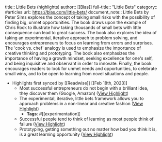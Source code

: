 title:: Little Bets (highlights)
author:: [[Blas]]
full-title:: "Little Bets"
category:: #articles
url:: https://blas.com/little-bets/
document_note:: Little Bets by Peter Sims explores the concept of taking small risks with the possibility of finding big, unmet opportunities. The book draws upon the example of Chris Rock to illustrate how taking thousands of small bets with little consequence can lead to great success. The book also explores the idea of taking an experimental, iterative approach to problem solving, and encourages entrepreneurs to focus on learning from errors and surprises. The 'cook vs. chef' analogy is used to emphasize the importance of creative thinking and prototyping. The book also emphasizes the importance of having a growth mindset, seeking excellence for one's self, and being inquisitive and observant in order to innovate. Finally, the book encourages readers to look for unmet needs and opportunities, to celebrate small wins, and to be open to learning from novel situations and people.

- Highlights first synced by [[Readwise]] [[Feb 18th, 2023]]
	- Most successful entrepreneurs do not begin with a brilliant idea, they discover them (Google, Amazon) ([View Highlight](https://read.readwise.io/read/01gshzmfqcfbgtbgb065pyka9d))
	- The experimental, iterative, little bets framework allows you to approach problems in a non-linear and creative fashion ([View Highlight](https://read.readwise.io/read/01gshzm5p31bzaeyxsvvxw5b1x))
		- **Tags**: #[[experimentation]]
	- Successful people tend to think of learning as most people think of failure ([View Highlight](https://read.readwise.io/read/01gshzkztdtms8azz9jwf7xh1w))
	- Prototyping, getting something out no matter how bad you think it is, is a great learning opportunity ([View Highlight](https://read.readwise.io/read/01gshzmpkn8anefyk7yyxa75f6))
